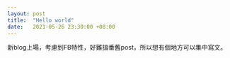 ```yaml
---
layout: post
title:  "Hello world"
date:   2021-05-26 23:30:00 +08:00
---
```

新blog上場，考慮到FB特性，好難搵番舊post，所以想有個地方可以集中寫文。